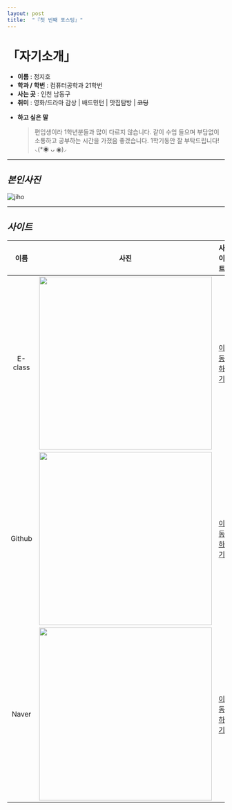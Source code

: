 ```yaml
---
layout: post
title:  "『첫 번째 포스팅』"
---
```

<!-- Heading -->
# 「자기소개」


<!-- Bullet list -->
<!-- Text attrivutes -->
- **이름** : 정지호 
- **학과 / 학번** : 컴퓨터공학과 21학번 
- **사는 곳** : 인천 남동구
- **취미** : 영화/드라마 감상 | 배드민턴 | 맛집탐방 | ~~코딩~~
<!-- Quoto -->
- **하고 싶은 말**
  >편입생이라 1학년분들과 많이 다르지 않습니다. 같이 수업 들으며 부담없이 소통하고 공부하는 시간을 가졌음 좋겠습니다. 1학기동안 잘 부탁드립니다! ⸜(*◉ ᴗ ◉)⸝

<!-- Line -->
---
<!-- Heading -->
## *본인사진*
<!-- Image -->
![jiho](https://user-images.githubusercontent.com/127321491/226171178-bde24ccf-96aa-4eea-bc0f-1da226b0e7e1.jpg)
<!-- Line -->
---
## *사이트*
<!-- Link -->
<!-- Table -->
|이름|사진|사이트|
|:--:|:--:|:--:|
|E-class|<img src="https://user-images.githubusercontent.com/127321491/226171578-b91f9c4d-a733-4819-8a55-7763052877ea.jpg" width="400">|[이동하기](http://eclass.hansei.ac.kr/ilos/main/main_form.acl)|
|Github|<img src="https://user-images.githubusercontent.com/127321491/226171500-45af89bd-8fc3-43b7-bdd5-0d04ea825143.png" width="400">|[이동하기](https://github.com/)|
|Naver|<img src="https://user-images.githubusercontent.com/127321491/226171593-a33beba7-5680-4baf-84a5-152efb4f4715.jpg" width="400">|[이동하기](https://www.naver.com/)|
